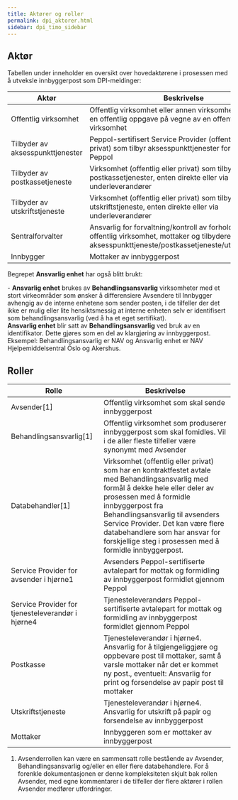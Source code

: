 ```yaml
---
title: Aktører og roller
permalink: dpi_aktorer.html
sidebar: dpi_timo_sidebar
---
```


<!-- ![](/images/dpi/underarbeide.png) -->


## Aktør

Tabellen under inneholder en oversikt over hovedaktørene i prosessen med
å utveksle innbyggerpost som DPI-meldinger:

| Aktør     | Beskrivelse  |
| --- | --- |
| Offentlig virksomhet          | Offentlig virksomhet eller annen virksomhet som utfører en offentlig oppgave på vegne av en offentlig virksomhet |
| Tilbyder av aksesspunkttjenester | Peppol-sertifisert Service Provider (offentlig eller privat) som tilbyr aksesspunkttjenester for sending via Peppol |
| Tilbyder av postkassetjeneste | Virksomhet (offentlig eller privat) som tilbyr postkassetjenester, enten direkte eller via underleverandører |
| Tilbyder av utskriftstjeneste | Virksomhet (offentlig eller privat) som tilbyr utskriftstjeneste, enten direkte eller via underleverandører |
| Sentralforvalter              | Ansvarlig for forvaltning/kontroll av forholdet mellom offentlig virksomhet, mottaker og tilbydere av aksesspunkttjeneste/postkassetjeneste/utskriftstjeneste |
| Innbygger                     | Mottaker av innbyggerpost |



Begrepet **Ansvarlig enhet** har også blitt brukt:

\- **Ansvarlig enhet** brukes av **Behandlingsansvarlig** virksomheter
med et stort virkeområder som ønsker å differensiere Avsendere til
Innbygger avhengig av de interne enhetene som sender posten, i de
tilfeller der det ikke er mulig eller lite hensiktsmessig at interne
enheten selv er identifisert som behandlingsansvarlig (ved å ha et eget
sertifikat).  
**Ansvarlig enhet** blir satt av **Behandlingsansvarlig** ved bruk av en
identifikator. Dette gjøres som en del av klargjøring av innbyggerpost.  
Eksempel: Behandlingsansvarlig er NAV og Ansvarlig enhet er NAV
Hjelpemiddelsentral Oslo og Akershus.

## Roller

| Rolle    | Beskrivelse    |                                   
| --- | --- |
| Avsender\[1\]             | Offentlig virksomhet som skal sende innbyggerpost |
| Behandlingsansvarlig\[1\] | Offentlig virksomhet som produserer innbyggerpost som skal fomidles. Vil i de aller fleste tilfeller være synonymt med Avsender |
| Databehandler\[1\]        | Virksomhet (offentlig eller privat) som har en kontraktfestet avtale med Behandlingsansvarlig med formål å dekke hele eller deler av prosessen med å formidle innbyggerpost fra Behandlingsansvarlig til avsenders Service Provider. Det kan være flere databehandlere som har ansvar for forskjellige steg i prosessen med å formidle innbyggerpost. |
| Service Provider for avsender i hjørne1        | Avsenders Peppol-sertifiserte avtalepart for mottak og formidling av innbyggerpost formidlet gjennom Peppol |
| Service Provider for tjenesteleverandør i hjørne4        | Tjenesteleverandørs Peppol-sertifiserte avtalepart for mottak og formidling av innbyggerpost formidlet gjennom Peppol |
| Postkasse            | Tjenesteleverandør i hjørne4. Ansvarlig for å tilgjengeliggjøre og oppbevare post til mottaker, samt å varsle mottaker når det er kommet ny post., eventuelt: Ansvarlig for print og forsendelse av papir post til mottaker |
| Utskriftstjeneste           | Tjenesteleverandør i hjørne4. Ansvarlig for utskrift på papir og forsendelse av innbyggerpost |
| Mottaker                  | Innbyggeren som er mottaker av innbyggerpost |




<!-- TODO: Bør inn med figur som viser samanhengen -->
<!-- TODO:Endre linkingen -->
1.  Avsenderrollen kan være en sammensatt rolle bestående av Avsender,
    Behandlingsansvarlig og/eller en eller flere databehandlere. For å
    forenkle dokumentasjonen er denne kompleksiteten skjult bak rollen
    Avsender, med egne kommentarer i de tilfeller der flere aktører i
    rollen Avsender medfører utfordringer.



